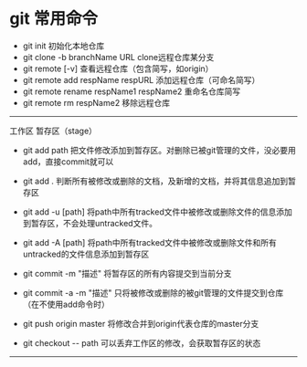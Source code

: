 # git 常用命令
- git init   初始化本地仓库
- git clone -b branchName URL   clone远程仓库某分支
- git remote [-v] 查看远程仓库（包含简写，如origin）
- git remote add respName respURL  添加远程仓库（可命名简写）
- git remote rename respName1 respName2  重命名仓库简写
- git remote rm respName2  移除远程仓库
------

工作区  暂存区（stage） 
- git add path 把文件修改添加到暂存区。对删除已被git管理的文件，没必要用add，直接commit就可以
- git add . 判断所有被修改或删除的文档，及新增的文档，并将其信息追加到暂存区
- git add -u [path] 将path中所有tracked文件中被修改或删除文件的信息添加到暂存区，不会处理untracked文件。
- git add -A [path] 将path中所有tracked文件中被修改或删除文件和所有untracked的文件信息添加到暂存区
- git commit -m "描述"  将暂存区的所有内容提交到当前分支
- git commit -a -m "描述"  只将被修改或删除的被git管理的文件提交到仓库（在不使用add命令时）
- git push origin master  将修改合并到origin代表仓库的master分支

- git checkout -- path   可以丢弃工作区的修改，会获取暂存区的状态

------
